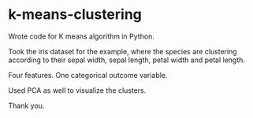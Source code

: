 # k-means-clustering


Wrote code for K means algorithm in Python.

Took the iris dataset for the example, where the species are clustering according to their sepal width, sepal length, petal width and petal length.

Four features. One categorical outcome variable.

Used PCA as well to visualize the clusters.

Thank you.
